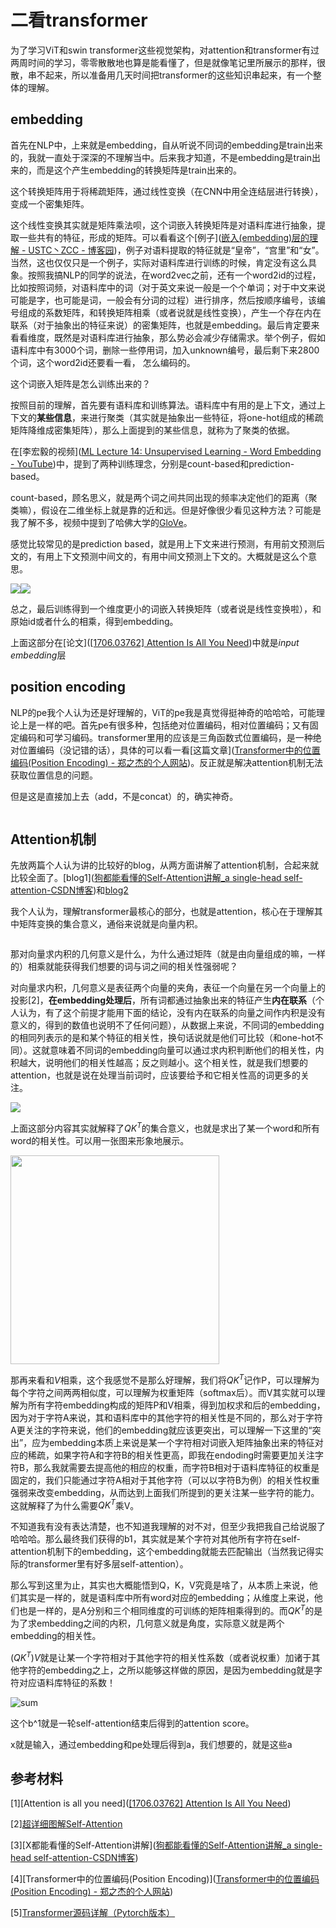 # 二看transformer

为了学习ViT和swin transformer这些视觉架构，对attention和transformer有过两周时间的学习，零零散散地也算是能看懂了，但是就像笔记里所展示的那样，很散，串不起来，所以准备用几天时间把transformer的这些知识串起来，有一个整体的理解。

## embedding

首先在NLP中，上来就是embedding，自从听说不同词的embedding是train出来的，我就一直处于深深的不理解当中。后来我才知道，不是embedding是train出来的，而是这个产生embedding的转换矩阵是train出来的。

这个转换矩阵用于将稀疏矩阵，通过线性变换（在CNN中用全连结层进行转换），变成一个密集矩阵。

这个线性变换其实就是矩阵乘法呗，这个词嵌入转换矩阵是对语料库进行抽象，提取一些共有的特征，形成的矩阵。可以看看这个[例子]([嵌入(embedding)层的理解 - USTC丶ZCC - 博客园](https://www.cnblogs.com/USTC-ZCC/p/11068791.html))，例子对语料提取的特征就是“皇帝”，“宫里”和“女”。当然，这也仅仅只是一个例子，实际对语料库进行训练的时候，肯定没有这么具象。按照我搞NLP的同学的说法，在word2vec之前，还有一个word2id的过程，比如按照词频，对语料库中的词（对于英文来说一般是一个个单词；对于中文来说可能是字，也可能是词，一般会有分词的过程）进行排序，然后按顺序编号，该编号组成的系数矩阵，和转换矩阵相乘（或者说就是线性变换），产生一个存在内在联系（对于抽象出的特征来说）的密集矩阵，也就是embedding。最后肯定要来看看维度，既然是对语料库进行抽象，那么势必会减少存储需求。举个例子，假如语料库中有3000个词，删除一些停用词，加入unknown编号，最后剩下来2800个词，这个word2id还要看一看， 怎么编码的。

这个词嵌入矩阵是怎么训练出来的？

按照目前的理解，首先要有语料库和训练算法。语料库中有用的是上下文，通过上下文的**某些信息**，来进行聚类（其实就是抽象出一些特征，将one-hot组成的稀疏矩阵降维成密集矩阵），那么上面提到的某些信息，就称为了聚类的依据。

在[李宏毅的视频]([ML Lecture 14: Unsupervised Learning - Word Embedding - YouTube](https://www.youtube.com/watch?v=X7PH3NuYW0Q&t=655s))中，提到了两种训练理念，分别是count-based和prediction-based。

count-based，顾名思义，就是两个词之间共同出现的频率决定他们的距离（聚类嘛），假设在二维坐标上就是靠的近和远。但是好像很少看见这种方法？可能是我了解不多，视频中提到了哈佛大学的[GloVe](https://nlp.stanford.edu/projects/glove/)。

感觉比较常见的是prediction based，就是用上下文来进行预测，有用前文预测后文的，有用上下文预测中间文的，有用中间文预测上下文的。大概就是这么个意思。

![](C:\Users\mings\AppData\Roaming\marktext\images\2024-01-10-15-56-22-image.png)![](C:\Users\mings\AppData\Roaming\marktext\images\2024-01-10-15-56-47-image.png)

总之，最后训练得到一个维度更小的词嵌入转换矩阵（或者说是线性变换啦），和原始id或者什么的相乘，得到embedding。

上面这部分在[论文]([[1706.03762] Attention Is All You Need](http://arxiv.org/abs/1706.03762))中就是*input embedding*层

## position encoding

NLP的pe我个人认为还是好理解的，ViT的pe我是真觉得挺神奇的哈哈哈，可能理论上是一样的吧。首先pe有很多种，包括绝对位置编码，相对位置编码；又有固定编码和可学习编码。transformer里用的应该是三角函数式位置编码，是一种绝对位置编码（没记错的话），具体的可以看一看[这篇文章]([Transformer中的位置编码(Position Encoding) - 郑之杰的个人网站](https://0809zheng.github.io/2022/07/01/posencode.html))。反正就是解决attention机制无法获取位置信息的问题。

但是这是直接加上去（add，不是concat）的，确实神奇。

<img src="file:///C:/Users/mings/AppData/Roaming/marktext/images/2024-01-10-18-33-55-image.png" title="" alt="" data-align="center">

## Attention机制

先放两篇个人认为讲的比较好的blog，从两方面讲解了attention机制，合起来就比较全面了。[blog1]([狗都能看懂的Self-Attention讲解_a single-head self-attention-CSDN博客](https://blog.csdn.net/weixin_42392454/article/details/122478544?spm=1001.2014.3001.5502))和[blog2](https://zhuanlan.zhihu.com/p/410776234)

我个人认为，理解transformer最核心的部分，也就是attention，核心在于理解其中矩阵变换的集合意义，通俗来说就是向量内积。

<img src="file:///C:/Users/mings/AppData/Roaming/marktext/images/2024-01-10-18-37-45-image.png" title="" alt="" data-align="center">

那对向量求内积的几何意义是什么，为什么通过矩阵（就是由向量组成的嘛，一样的）相乘就能获得我们想要的词与词之间的相关性强弱呢？

对向量求内积，几何意义是表征两个向量的夹角，表征一个向量在另一个向量上的投影[2]，**在embedding处理后**，所有词都通过抽象出来的特征产生**内在联系**（个人认为，有了这个前提才能用下面的结论，没有内在联系的向量之间作内积是没有意义的，得到的数值也说明不了任何问题），从数据上来说，不同词的embedding的相同列表示的是和某个特征的相关性，换句话说就是他们可比较（和one-hot不同）。这就意味着不同词的embedding向量可以通过求内积判断他们的相关性，内积越大，说明他们的相关性越高；反之则越小。这个相关性，就是我们想要的attention，也就是说在处理当前词时，应该要给予和它相关性高的词更多的关注。

![](https://pic2.zhimg.com/80/v2-f6973006b0ca2b67f452439698e6aacd_1440w.webp)

上面这部分内容其实就解释了$QK^T$的集合意义，也就是求出了某一个word和所有word的相关性。可以用一张图来形象地展示。

<img title="" src="https://pic3.zhimg.com/80/v2-f85c81cbb259b80c3644a16e005679be_1440w.webp" alt="" width="334" data-align="center">

那再来看和*V*相乘，这个我感觉不是那么好理解，我们将$QK^T$记作P，可以理解为每个字符之间两两相似度，可以理解为权重矩阵（softmax后）。而V其实就可以理解为所有字符embedding构成的矩阵P和V相乘，得到加权求和后的embedding，因为对于字符A来说，其和语料库中的其他字符的相关性是不同的，那么对于字符A更关注的字符来说，他们的embedding就应该更突出，可以理解一下这里的“突出”，应为embedding本质上来说是某一个字符相对词嵌入矩阵抽象出来的特征对应的稀疏，如果字符A和字符B的相关性更高，即我在endoding时需要更加关注字符B，那么我就需要去提高他的相应的权重，而字符B相对于语料库特征的权重是固定的，我们只能通过字符A相对于其他字符（可以以字符B为例）的相关性权重强弱来改变embedding，从而达到上面我们所提到的更关注某一些字符的能力。这就解释了为什么需要$QK^T$乘V。

不知道我有没有表达清楚，也不知道我理解的对不对，但至少我把我自己给说服了哈哈哈。那么最终我们获得的b1，其实就是某个字符对其他所有字符在self-attention机制下的embedding，这个embedding就能去匹配输出（当然我记得实际的transformer里有好多层self-attention）。

那么写到这里为止，其实也大概能悟到Q，K，V究竟是啥了，从本质上来说，他们其实是一样的，就是语料库中所有word对应的embedding；从维度上来说，他们也是一样的，是A分别和三个相同维度的可训练的矩阵相乘得到的。而$QK^T$的是为了求embedding之间的内积，几何意义就是角度，实际意义就是两个embedding的相关性。

$(QK^T)V$就是让某一个字符相对于其他字符的相关性系数（或者说权重）加诸于其他字符的embedding之上，之所以能够这样做的原因，是因为embedding就是字符对应语料库特征的系数！





![sum](https://img-blog.csdnimg.cn/b901cb864e444f60b980863b8be2e89c.png?x-oss-process=image/watermark,type_d3F5LXplbmhlaQ,shadow_50,text_Q1NETiBA54Ot6KGA5Y6o5biI6ZW_,size_20,color_FFFFFF,t_70,g_se,x_16#pic_center)

这个b^1就是一轮self-attention结束后得到的attention score。

x就是输入，通过embedding和pe处理后得到a，我们想要的，就是这些a

## 参考材料

[1][Attention is all you need]([[1706.03762] Attention Is All You Need](http://arxiv.org/abs/1706.03762))

[2][超详细图解Self-Attention](https://zhuanlan.zhihu.com/p/410776234)

[3][X都能看懂的Self-Attention讲解]([狗都能看懂的Self-Attention讲解_a single-head self-attention-CSDN博客](https://blog.csdn.net/weixin_42392454/article/details/122478544?spm=1001.2014.3001.5502))

[4][Transformer中的位置编码(Position Encoding)]([Transformer中的位置编码(Position Encoding) - 郑之杰的个人网站](https://0809zheng.github.io/2022/07/01/posencode.html))

[5][Transformer源码详解（Pytorch版本）](https://zhuanlan.zhihu.com/p/398039366)
